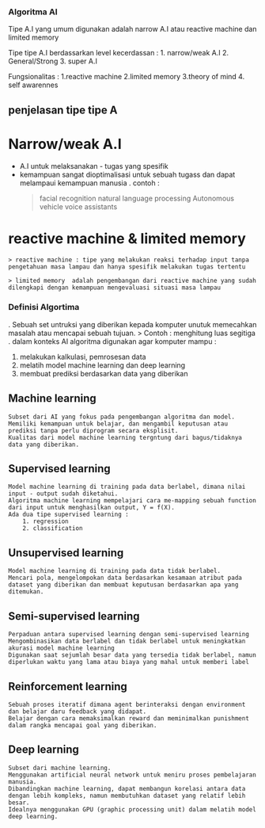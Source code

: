 ### Algoritma AI
Tipe A.I yang umum digunakan  adalah narrow A.I atau reactive machine dan limited memory

Tipe tipe A.I berdassarkan level kecerdassan : 
    1. narrow/weak A.I 
    2. General/Strong
    3. super A.I 

Fungsionalitas : 
    1.reactive machine 
    2.limited memory 
    3.theory of mind
    4. self awarennes


## penjelasan tipe tipe A

# Narrow/weak A.I 
- A.I untuk melaksanakan - tugas yang spesifik 
- kemampuan sangat dioptimalisasi untuk sebuah tugass dan dapat melampaui kemampuan manusia 
.    contoh : 
    > facial recognition 
    > natural language processing
    > Autonomous vehicle 
    > voice assistants 

# reactive machine & limited memory 
    > reactive machine : tipe yang melakukan reaksi terhadap input tanpa pengetahuan masa lampau dan hanya spesifik melakukan tugas tertentu

    > limited memory  adalah pengembangan dari reactive machine yang sudah dilengkapi dengan kemampuan mengevaluasi situasi masa lampau

### Definisi Algortima
. Sebuah set untruksi yang diberikan kepada komputer unutuk memecahkan masalah atau mencapai sebuah tujuan.
    > Contoh : menghitung luas segitiga
. dalam konteks AI algoritma digunakan agar komputer mampu : 
1. melakukan kalkulasi, pemrosesan data
2. melatih model machine learning dan deep learning 
3. membuat prediksi berdasarkan data yang diberikan


## Machine learning
    Subset dari AI yang fokus pada pengembangan algoritma dan model.
    Memiliki kemampuan untuk belajar, dan mengambil keputusan atau prediksi tanpa perlu diprogram secara eksplisit.
    Kualitas dari model machine learning tergntung dari bagus/tidaknya data yang diberikan.

## Supervised learning
    Model machine learning di training pada data berlabel, dimana nilai input - output sudah diketahui.
    Algoritma machine learning mempelajari cara me-mapping sebuah function dari input untuk menghasilkan output, Y = f(X).
    Ada dua tipe supervised learning : 
        1. regression
        2. classification

## Unsupervised learning
    Model machine learning di training pada data tidak berlabel.
    Mencari pola, mengelompokan data berdasarkan kesamaan atribut pada dataset yang diberikan dan membuat keputusan berdasarkan apa yang ditemukan. 

## Semi-supervised learning
    Perpaduan antara supervised learning dengan semi-supervised learning
    Mengombinasikan data berlabel dan tidak berlabel untuk meningkatkan akurasi model machine learning
    Digunakan saat sejumlah besar data yang tersedia tidak berlabel, namun diperlukan waktu yang lama atau biaya yang mahal untuk memberi label

## Reinforcement learning
    Sebuah proses iteratif dimana agent berinteraksi dengan environment dan belajar daru feedback yang didapat.
    Belajar dengan cara memaksimalkan reward dan meminimalkan punishment dalam rangka mencapai goal yang diberikan.

## Deep learning
    Subset dari machine learning.
    Menggunakan artificial neural network untuk meniru proses pembelajaran manusia.
    Dibandingkan machine learning, dapat membangun korelasi antara data dengan lebih kompleks, namun membutuhkan dataset yang relatif lebih besar.
    Idealnya menggunakan GPU (graphic processing unit) dalam melatih model deep learning.